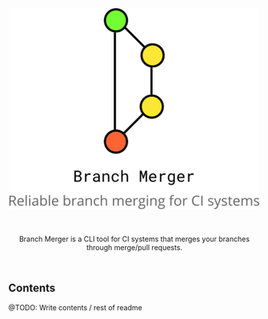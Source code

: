 <div align="center">
  <img width="500" src="media/branch-merger-logo.svg" alt="Branch Merger">
  <br>
  <br>
  <br>
  <p>
    Branch Merger is a CLI tool for CI systems that merges your branches through merge/pull requests.
  </p>
  <br>
</div>

## Contents

@TODO: Write contents / rest of readme
